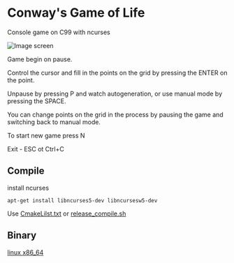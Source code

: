 # Conway's Game of Life  

Console game on C99 with ncurses   

![Image screen](https://raw.githubusercontent.com/evg-dev/conway_game_life/master/game.png)

Game begin on pause. 

Control the cursor and fill in the points on the grid by pressing the ENTER on the point.

Unpause by pressing P and watch autogeneration, or use manual mode by pressing the SPACE.

You can change points on the grid in the process by pausing the game and switching back to manual mode.

To start new game press N

Exit - ESC ot Ctrl+C 

## Compile

install ncurses 

```
apt-get install libncurses5-dev libncursesw5-dev
```

Use [CmakeLilst.txt](https://github.com/evg-dev/conway_game_life/blob/master/CMakeLists.txt) or [release_compile.sh](https://github.com/evg-dev/conway_game_life/blob/master/CMakeLists.txt)


## Binary
[linux x86_64](https://github.com/evg-dev/conway_game_life/blob/master/cmake-build-release/game)